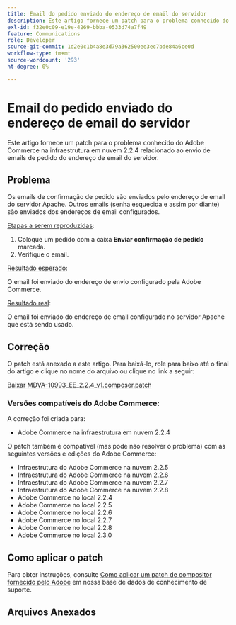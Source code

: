 ```yaml
---
title: Email do pedido enviado do endereço de email do servidor
description: Este artigo fornece um patch para o problema conhecido do Adobe Commerce na infraestrutura em nuvem 2.2.4 relacionado ao envio de emails de pedido do endereço de email do servidor.
exl-id: f32e0c09-e19e-4269-bbba-0533d74a7f49
feature: Communications
role: Developer
source-git-commit: 1d2e0c1b4a8e3d79a362500ee3ec7bde84a6ce0d
workflow-type: tm+mt
source-wordcount: '293'
ht-degree: 0%

---
```


# Email do pedido enviado do endereço de email do servidor

Este artigo fornece um patch para o problema conhecido do Adobe Commerce na infraestrutura em nuvem 2.2.4 relacionado ao envio de emails de pedido do endereço de email do servidor.

## Problema

Os emails de confirmação de pedido são enviados pelo endereço de email do servidor Apache. Outros emails (senha esquecida e assim por diante) são enviados dos endereços de email configurados.

<u>Etapas a serem reproduzidas</u>:

1. Coloque um pedido com a caixa **Enviar confirmação de pedido** marcada.
1. Verifique o email.

<u>Resultado esperado</u>:

O email foi enviado do endereço de envio configurado pela Adobe Commerce.

<u>Resultado real</u>:

O email foi enviado do endereço de email configurado no servidor Apache que está sendo usado.

## Correção

O patch está anexado a este artigo. Para baixá-lo, role para baixo até o final do artigo e clique no nome do arquivo ou clique no link a seguir:

[Baixar MDVA-10993\_EE\_2.2.4\_v1.composer.patch](assets/MDVA-10993_EE_2.2.4_v1.composer.patch.zip)

### Versões compatíveis do Adobe Commerce:

A correção foi criada para:

* Adobe Commerce na infraestrutura em nuvem 2.2.4

O patch também é compatível (mas pode não resolver o problema) com as seguintes versões e edições do Adobe Commerce:

* Infraestrutura do Adobe Commerce na nuvem 2.2.5
* Infraestrutura do Adobe Commerce na nuvem 2.2.6
* Infraestrutura do Adobe Commerce na nuvem 2.2.7
* Infraestrutura do Adobe Commerce na nuvem 2.2.8
* Adobe Commerce no local 2.2.4
* Adobe Commerce no local 2.2.5
* Adobe Commerce no local 2.2.6
* Adobe Commerce no local 2.2.7
* Adobe Commerce no local 2.2.8
* Adobe Commerce no local 2.3.0

## Como aplicar o patch

Para obter instruções, consulte [Como aplicar um patch de compositor fornecido pelo Adobe](/help/how-to/general/how-to-apply-a-composer-patch-provided-by-magento.md) em nossa base de dados de conhecimento de suporte.

## Arquivos Anexados
